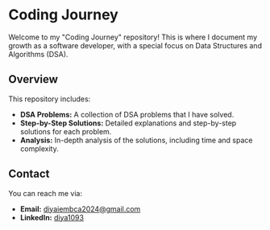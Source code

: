 # Coding Journey

Welcome to my "Coding Journey" repository! This is where I document my growth as a software developer, with a special focus on Data Structures and Algorithms (DSA).

## Overview

This repository includes:
- **DSA Problems:** A collection of DSA problems that I have solved.
- **Step-by-Step Solutions:** Detailed explanations and step-by-step solutions for each problem.
- **Analysis:** In-depth analysis of the solutions, including time and space complexity.

## Contact

You can reach me via:
- **Email:** [diyaiembca2024@gmail.com](mailto:mailto:diyaiembca2024@gmail.com)
- **LinkedIn:** [diya1093]([https://www.linkedin.com/in/your-profile](https://www.linkedin.com/in/diya1093))
